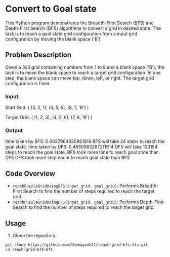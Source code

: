 # Convert to Goal state

This Python program demonstrates the Breadth-First Search (BFS) and Depth-First Search (DFS) algorithms to convert a grid in desired state. The task is to reach a goal state grid configuration from a input grid configuration by moving the blank space ('B').

## Problem Description

Given a 3x3 grid containing numbers from 1 to 8 and a blank space ('B'), the task is to move the blank space to reach a target grid configuration. In one step, the blank space can move top, down, left, or right. The target grid configuration is fixed.

### Input

Start Grid:
(
    (3, 2, 1),
    (4, 5, 6),
    (8, 7, 'B')
)

Target Grid: 
(
    (1, 2, 3),
    (4, 5, 6),
    (7, 8, 'B')
)

### Output

time taken by BFS: 0.6037964820861816
BFS will take 24 steps to reach the goal state.
time taken by DFS: 0.4650583267211914
DFS will take 103154 steps to reach the goal state.
BFS took more time to reach goal state than DFS
DFS took more step count to reach goal state than BFS

## Code Overview

- `reachPuzzleGridUsingBFS(input_grid, goal_grid)`: Performs Breadth-First Search to find the number of steps required to reach the target grid.
- `reachPuzzleGridUsingDFS(input_grid, goal_grid)`: Performs Depth-First Search to find the number of steps required to reach the target grid.

## Usage

1. Clone the repository:

```bash
git clone https://github.com/themayank21/reach-grid-bfs-dfs.git
cd reach-grid-bfs-dfs